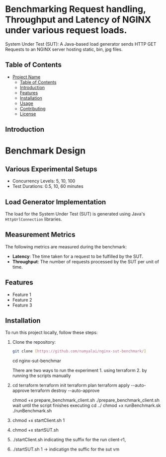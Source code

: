 # Benchmarking Request handling, Throughput and Latency of NGINX under various request loads.

System Under Test (SUT): A Java-based load generator sends HTTP GET Requests to an NGINX server hosting static, bin, jpg files.

## Table of Contents

- [Project Name](#project-name)
  - [Table of Contents](#table-of-contents)
  - [Introduction](#introduction)
  - [Features](#features)
  - [Installation](#installation)
  - [Usage](#usage)
  - [Contributing](#contributing)
  - [License](#license)

## Introduction

# Benchmark Design

## Various Experimental Setups

- Concurrency Levels: 5, 10, 100
- Test Durations: 0.5, 10, 60 minutes

## Load Generator Implementation

The load for the System Under Test (SUT) is generated using Java's `HttpUrlConnection` libraries.

## Measurement Metrics

The following metrics are measured during the benchmark:

- **Latency**: The time taken for a request to be fulfilled by the SUT.
- **Throughput**: The number of requests processed by the SUT per unit of time.


## Features

- Feature 1
- Feature 2
- Feature 3

## Installation

To run this project locally, follow these steps:

1. Clone the repository:

   ```bash
   git clone [https://github.com/numyalai/nginx-sut-benchmark/]
   ```

   cd nginx-sut-benchmar

    There are two ways to run the experiment 1. using terraform 2. by running the scripts manually

2. 
   cd terraform
   terraform init
   terraform plan
   terraform apply --auto-approve
   terraform destroy --auto-approve
     
   chmod +x prepare_benchmark_client.sh
   ./prepare_benchmark_client.sh
   wait until the script finishes executing
   cd ../
   chmod +x runBenchmark.sk
   ./runBenchmark.sh
3. chmod +x startClient.sh 1
4. chmod +x startSUT.sh 
5. ./startClient.sh  indicating the suffix for the run client-r1, 
6. ./startSUT.sh 1 -> indicatign the suffic for the sut vm

